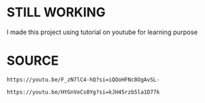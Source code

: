 # STILL WORKING

I made this project using tutorial on youtube for learning purpose

# SOURCE
```
https://youtu.be/F_zN7lC4-hQ?si=iQOoHFNc8OgAvSL-
```

```
https://youtu.be/HYGnVeCs0Yg?si=kJH45rzb5la1D77k
```
